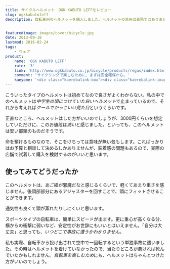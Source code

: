 ```yaml
---
title: サイクルヘルメット　OGK KABUTO LEFFをレビュー
slug: ogkkabutoleff
description: 自転車用のヘルメットを購入しました。ヘルメットの着用は義務ではありませんが、スポーツ用の自転車だと、スピードが簡単に出るので、万が一事故に遭った時が大変です。自転車を楽しむためにもヘルメットは着用した方がいいでしょう。


featuredimage: images/cover/bicycle.jpg
date: 2013-09-18
lastmod: 2016-02-24
tags: 
    - ウェア
product:
    name: 'OGK KABUTO LEFF'
    rate: '3'
    link: 'http://www.ogkkabuto.co.jp/bicycle/products/regas/index.html#a-leff'
    comment: 'サイクリングで楽しむために、まずは安全確保から。'
    kaeyome: '<div class="kaerebalink-box"><div class="kaerebalink-image"><a href="http://www.amazon.co.jp/exec/obidos/ASIN/B00B2F4H9C/illusionspace-22/ref=nosim/" rel="nofollow" target="_blank"><img src="http://ecx.images-amazon.com/images/I/51bg7uIj2wL._SL160_.jpg" style="border: none;" /></a></div><div class="kaerebalink-info"><div class="kaerebalink-name"><a href="http://www.amazon.co.jp/exec/obidos/ASIN/B00B2F4H9C/illusionspace-22/ref=nosim/" rel="nofollow" target="_blank">OGK KABUTO(オージーケーカブト) LEFF [レフ] アクティブレッド M/L</a><div class="kaerebalink-powered-date">posted with <a href="http://kaereba.com" rel="nofollow" target="_blank">カエレバ</a></div></div><div class="kaerebalink-detail"> OGK KABUTO(オージーケーカブト)     </div><div class="kaerebalink-link1"><div class="shoplinkamazon"><a href="http://www.amazon.co.jp/gp/search?keywords=OGK%20KABUTO%20LEFF&__mk_ja_JP=%83J%83%5E%83J%83i&tag=illusionspace-22" rel="nofollow" target="_blank" title="アマゾン" >Amazonで購入</a></div><div class="shoplinkrakuten"><a href="http://hb.afl.rakuten.co.jp/hgc/0e95387f.f2aef20d.0e953880.25e412bd/?pc=http%3A%2F%2Fsearch.rakuten.co.jp%2Fsearch%2Fmall%2FOGK%2520KABUTO%2520LEFF%2F-%2Ff.1-p.1-s.1-sf.0-st.A-v.2%3Fx%3D0%26scid%3Daf_ich_link_urltxt%26m%3Dhttp%3A%2F%2Fm.rakuten.co.jp%2F" rel="nofollow" target="_blank" title="楽天市場" >楽天市場で購入</a></div></div></div><div class="booklink-footer" style="clear: left"></div></div>'
---
```


こういったタイプのヘルメットは初めてなので良さがよくわからない。私の中でのヘルメットは<em>中学生の頃につけていた白いヘルメット</em>で止まっているので、それから考えれば<em>クールでかっこいい見た目</em>というくらいです。

正直なところ、ヘルメットはした方がいいのでしょうが、3000円くらいを想定していただけに、このお値段は<em>高い</em>と感じました。といっても、このヘルメットは安い部類のものだそうです。

命を預けるものなので、そこをけちっては意味が無い気もします。こればっかりはお予算と相談して決めるしかありませんが、装着感の問題もあるので、実際の店舗で試着して購入を検討するのがいいと思います。


## 使ってみてどうだったか


このヘルメットは、あご紐が邪魔だなと感じるくらいで、軽くてあまり重さを感じません。後頭部部分にあるアジャスターを回すことで、頭にフィットさせることができます。

通気性も良くて頭が蒸れたりしにくいと思います。

スポーツタイプの自転車は、簡単にスピードが出ます。更に重心が高くなる分、横からの衝撃に弱いなど、安定性がお世辞にもいいとはいえません。「自分は大丈夫」と思っても、<em>いつどこで事故に遭うかわかりません</em>。

私も実際、自転車から投げ出されて空中で一回転するという単独事故に遭いました。その時はヘルメットを着けていなかったので、当たりどころが悪ければ死んでいたかもしれません。<em>自転車を楽しむため</em>にも、ヘルメットはちゃんとつけた方がいいのでしょう。


  